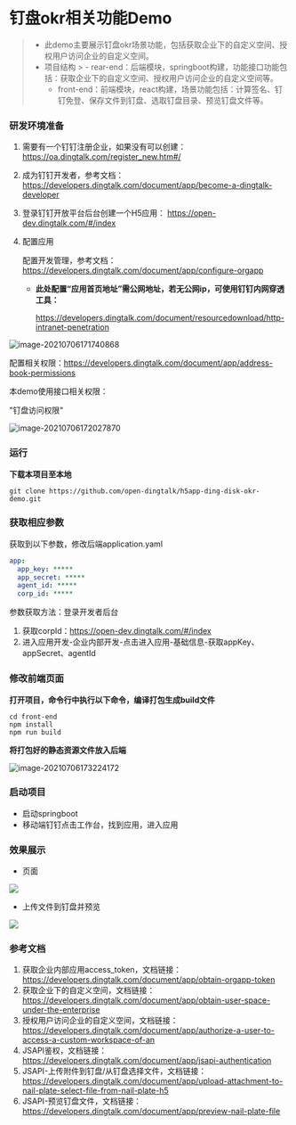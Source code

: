 # 钉盘okr相关功能Demo

> - 此demo主要展示钉盘okr场景功能，包括获取企业下的自定义空间、授权用户访问企业的自定义空间。
> - 项目结构
    >   - rear-end：后端模块，springboot构建，功能接口功能包括：获取企业下的自定义空间、授权用户访问企业的自定义空间等。
>   - front-end：前端模块，react构建，场景功能包括：计算签名、钉钉免登、保存文件到钉盘、选取钉盘目录、预览钉盘文件等。
>



### 研发环境准备

1. 需要有一个钉钉注册企业，如果没有可以创建：https://oa.dingtalk.com/register_new.htm#/

2. 成为钉钉开发者，参考文档：https://developers.dingtalk.com/document/app/become-a-dingtalk-developer

3. 登录钉钉开放平台后台创建一个H5应用： https://open-dev.dingtalk.com/#/index

4. 配置应用

   配置开发管理，参考文档：https://developers.dingtalk.com/document/app/configure-orgapp

    - **此处配置“应用首页地址”需公网地址，若无公网ip，可使用钉钉内网穿透工具：**

      https://developers.dingtalk.com/document/resourcedownload/http-intranet-penetration

![image-20210706171740868](https://img.alicdn.com/imgextra/i4/O1CN01C9ta8k1L3KzzYEPiH_!!6000000001243-2-tps-953-517.png)



配置相关权限：https://developers.dingtalk.com/document/app/address-book-permissions

本demo使用接口相关权限：

"钉盘访问权限"

![image-20210706172027870](https://img.alicdn.com/imgextra/i3/O1CN016WCr6428wDdBhkWi6_!!6000000007996-2-tps-1358-571.png)



### 运行

**下载本项目至本地**

```shell
git clone https://github.com/open-dingtalk/h5app-ding-disk-okr-demo.git
```

### 获取相应参数

获取到以下参数，修改后端application.yaml

```yaml
app:
  app_key: *****
  app_secret: *****
  agent_id: *****
  corp_id: *****
```

参数获取方法：登录开发者后台

1. 获取corpId：https://open-dev.dingtalk.com/#/index
2. 进入应用开发-企业内部开发-点击进入应用-基础信息-获取appKey、appSecret、agentId

### 修改前端页面

**打开项目，命令行中执行以下命令，编译打包生成build文件**

```shell
cd front-end
npm install
npm run build
```

**将打包好的静态资源文件放入后端**

![image-20210706173224172](https://img.alicdn.com/imgextra/i2/O1CN01QLp1Qw1TCVrPddfjZ_!!6000000002346-2-tps-322-521.png)

### 启动项目

- 启动springboot
- 移动端钉钉点击工作台，找到应用，进入应用

### 效果展示

- 页面

![](https://img.alicdn.com/imgextra/i2/O1CN01ceYzja1mjvUH52dCe_!!6000000004991-2-tps-300-131.png)

- 上传文件到钉盘并预览

![](https://img.alicdn.com/imgextra/i2/O1CN01dE0RN71ejuXzZt5HK_!!6000000003908-2-tps-300-145.png)

### **参考文档**

1. 获取企业内部应用access_token，文档链接：https://developers.dingtalk.com/document/app/obtain-orgapp-token
2. 获取企业下的自定义空间，文档链接：https://developers.dingtalk.com/document/app/obtain-user-space-under-the-enterprise
3. 授权用户访问企业的自定义空间，文档链接：https://developers.dingtalk.com/document/app/authorize-a-user-to-access-a-custom-workspace-of-an
4. JSAPI鉴权，文档链接：https://developers.dingtalk.com/document/app/jsapi-authentication
5. JSAPI-上传附件到钉盘/从钉盘选择文件，文档链接：https://developers.dingtalk.com/document/app/upload-attachment-to-nail-plate-select-file-from-nail-plate-h5
6. JSAPI-预览钉盘文件，文档链接：https://developers.dingtalk.com/document/app/preview-nail-plate-file

